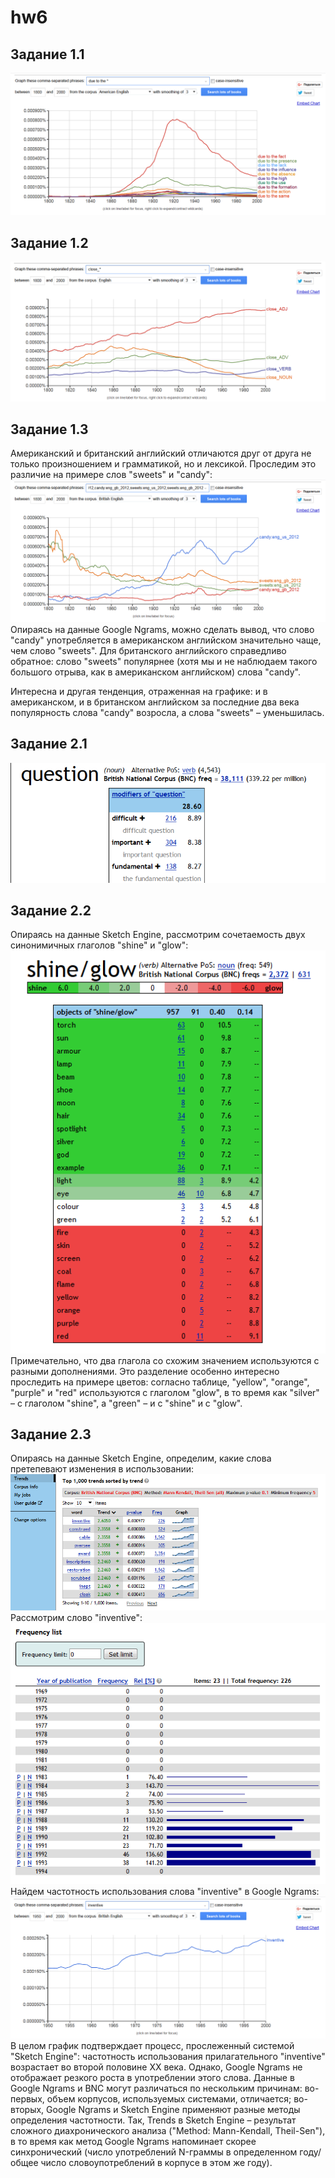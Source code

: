 # hw6
## Задание 1.1
![](https://github.com/mmyakubova/hw6/blob/master/%D0%97%D0%B0%D0%B4%D0%B0%D0%BD%D0%B8%D0%B5%201.1.png)
## Задание 1.2
![](https://github.com/mmyakubova/hw6/blob/master/%D0%97%D0%B0%D0%B4%D0%B0%D0%BD%D0%B8%D0%B5%201.2.png)
## Задание 1.3
Американский и британский английский отличаются друг от друга не только произношением и грамматикой, но и лексикой. Проследим это различие на примере слов "sweets" и "candy":
![](https://github.com/mmyakubova/hw6/blob/master/%D0%97%D0%B0%D0%B4%D0%B0%D0%BD%D0%B8%D0%B5%201.3.png)
Опираясь на данные Google Ngrams, можно сделать вывод, что слово "candy" употребляется в американском английском значительно чаще, чем слово "sweets". Для британского английского справедливо обратное: слово "sweets" популярнее (хотя мы и не наблюдаем такого большого отрыва, как в американском английском) слова "candy".

Интересна и другая тенденция, отраженная на графике: и в американском, и в британском английском за последние два века популярность слова "candy" возросла, а слова "sweets" – уменьшилась. 
## Задание 2.1
![](https://github.com/mmyakubova/hw6/blob/master/%D0%97%D0%B0%D0%B4%D0%B0%D0%BD%D0%B8%D0%B5%202.1.png)
## Задание 2.2
Опираясь на данные Sketch Engine, рассмотрим сочетаемость двух синонимичных глаголов "shine" и "glow":
![](https://github.com/mmyakubova/hw6/blob/master/%D0%97%D0%B0%D0%B4%D0%B0%D0%BD%D0%B8%D0%B5%202.2.png)
Примечательно, что два глагола со схожим значением используются с разными дополнениями. Это разделение особенно интересно проследить на примере цветов: согласно таблице, "yellow", "orange", "purple" и "red" используются с глаголом "glow", в то время как "silver" – с глаголом "shine", а "green" – и с "shine" и с "glow".
## Задание 2.3
Опираясь на данные Sketch Engine, определим, какие слова претепевают изменения в использовании:
![](https://github.com/mmyakubova/hw6/blob/master/%D0%97%D0%B0%D0%B4%D0%B0%D0%BD%D0%B8%D0%B5%202.3.%20Trends.%20BNC.png)
Рассмотрим слово "inventive":
![](https://github.com/mmyakubova/hw6/blob/master/%D0%97%D0%B0%D0%B4%D0%B0%D0%BD%D0%B8%D0%B5%202.3.%20Inventive.png)
Найдем частотность использования слова "inventive" в Google Ngrams:
![](https://github.com/mmyakubova/hw6/blob/master/%D0%97%D0%B0%D0%B4%D0%B0%D0%BD%D0%B8%D0%B5%202.3.%20Ngrams.png)
В целом график подтверждает процесс, прослеженный системой "Sketch Engine": частотность использования прилагательного "inventive"  возрастает во второй половине XX века. Однако, Google Ngrams не отображает резкого роста в употреблении этого слова. Данные в Google Ngrams и BNC могут различаться по нескольким причинам: во-первых, объем корпусов, используемых системами, отличается; во-вторых, Google Ngrams и Sketch Engine применяют разные методы определения частотности. Так, Trends в Sketch Engine – результат сложного диахронического анализа ("Method: Mann-Kendall, Theil-Sen"), в то время как метод Google Ngrams напоминает скорее синхронический (число употреблений N-граммы в определенном году/общее число словоупотреблений в корпусе в этом же году).
